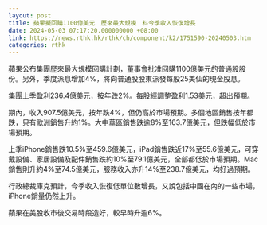 ```yaml
---
layout: post
title: 蘋果擬回購1100億美元　歷來最大規模　料今季收入恢復增長
date: 2024-05-03 07:17:20.000000000 +08:00
link: https://news.rthk.hk/rthk/ch/component/k2/1751590-20240503.htm
categories: rthk
---
```


蘋果公布集團歷來最大規模回購計劃，董事會批准回購1100億美元的普通股股份。另外，季度派息增加4%，將向普通股股東派發每股25美仙的現金股息。

集團上季盈利236.4億美元，按年跌2%。每股經調整盈利1.53美元，超出預期。

期內，收入907.5億美元，按年跌4%，但仍高於市場預期。多個地區銷售按年都跌，只有歐洲銷售升約1%。大中華區銷售跌逾8%至163.7億美元，但跌幅低於市場預期。

上季iPhone銷售跌10.5%至459.6億美元，iPad銷售跌近17%至55.6億美元，可穿戴設備、家居設備及配件銷售跌約10%至79.1億美元，全部都低於市場預期。Mac銷售則升約4%至74.5億美元，服務收入亦升14%至238.7億美元，均好過預期。

行政總裁庫克預計，今季收入恢復低單位數增長，又說包括中國在內的一些市場，iPhone銷量仍然上升。

蘋果在美股收市後交易時段造好，較早時升逾6%。
